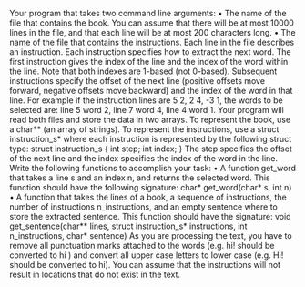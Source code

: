 Your program that takes two command line arguments:
• The name of the file that contains the book. You can assume that there will be
at most 10000 lines in the file, and that each line will be at most 200 characters
long.
• The name of the file that contains the instructions. Each line in the file describes
an instruction.
Each instruction specifies how to extract the next word. The first instruction gives the
index of the line and the index of the word within the line. Note that both indexes are
1-based (not 0-based). Subsequent instructions specify the offset of the next line
(positive offsets move forward, negative offsets move backward) and the index of the
word in that line. For example if the instruction lines are 5 2, 2 4, -3 1, the words to
be selected are: line 5 word 2, line 7 word 4, line 4 word 1.
Your program will read both files and store the data in two arrays. To represent the
book, use a char** (an array of strings). To represent the instructions, use a struct
instruction_s* where each instruction is represented by the following struct type:
struct instruction_s {
int step; int index;
}
The step specifies the offset of the next line and the index specifies the index of the
word in the line.
Write the following functions to accomplish your task:
• A function get_word that takes a line s and an index n, and returns the selected
word. This function should have the following signature:
char* get_word(char* s, int n)
• A function that takes the lines of a book, a sequence of instructions, the number
of instructions n_instructions, and an empty sentence where to store the
extracted sentence. This function should have the signature:
void get_sentence(char** lines, struct instruction_s* instructions, int
n_instructions, char* sentence)
As you are processing the text, you have to remove all punctuation marks attached to
the words (e.g. hi! should be converted to hi ) and convert all upper case letters to
lower case (e.g. Hi! should be converted to hi).
You can assume that the instructions will not result in locations that do not exist in
the text.
